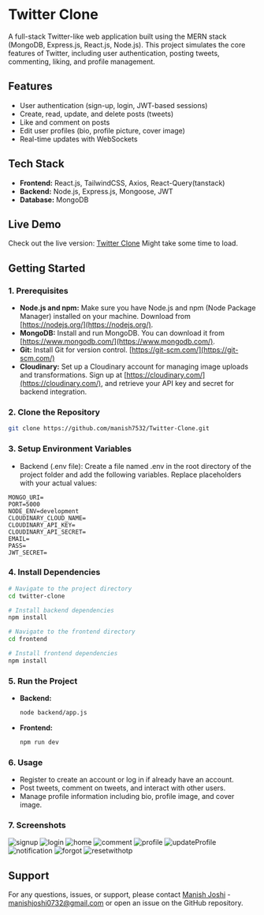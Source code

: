# Twitter Clone

A full-stack Twitter-like web application built using the MERN stack (MongoDB, Express.js, React.js, Node.js). This project simulates the core features of Twitter, including user authentication, posting tweets, commenting, liking, and profile management.

## Features

- User authentication (sign-up, login, JWT-based sessions)
- Create, read, update, and delete posts (tweets)
- Like and comment on posts
- Edit user profiles (bio, profile picture, cover image)
- Real-time updates with WebSockets

## Tech Stack

- **Frontend:** React.js, TailwindCSS, Axios, React-Query(tanstack)
- **Backend:** Node.js, Express.js, Mongoose, JWT
- **Database:** MongoDB

## Live Demo
Check out the live version: [Twitter Clone](https://twitter-clone-tdwg.onrender.com/)  Might take some time to load. 

## Getting Started

### 1. Prerequisites

- **Node.js and npm:** Make sure you have Node.js and npm (Node Package Manager) installed on your machine. Download from [https://nodejs.org/](https://nodejs.org/).
- **MongoDB:** Install and run MongoDB. You can download it from [https://www.mongodb.com/](https://www.mongodb.com/).
- **Git:** Install Git for version control. [https://git-scm.com/](https://git-scm.com/)
- **Cloudinary:** Set up a Cloudinary account for managing image uploads and transformations. Sign up at [https://cloudinary.com/](https://cloudinary.com/), and retrieve your API key and secret for backend integration.

### 2. Clone the Repository

```bash
git clone https://github.com/manish7532/Twitter-Clone.git
```

### 3. Setup Environment Variables

- Backend (.env file): Create a file named .env in the root directory of the project folder and add the following variables. Replace placeholders with your actual values:

```
MONGO_URI=
PORT=5000
NODE_ENV=development
CLOUDINARY_CLOUD_NAME=
CLOUDINARY_API_KEY=
CLOUDINARY_API_SECRET=
EMAIL=
PASS=
JWT_SECRET=
```

### 4. Install Dependencies

```bash
# Navigate to the project directory
cd twitter-clone

# Install backend dependencies
npm install

# Navigate to the frontend directory
cd frontend

# Install frontend dependencies
npm install
```

### 5. Run the Project

- **Backend:**

  ```bash
  node backend/app.js
  ```

- **Frontend:**

  ```bash
  npm run dev
  ```

### 6. Usage

- Register to create an account or log in if already have an account.
- Post tweets, comment on tweets, and interact with other users.
- Manage profile information including bio, profile image, and cover image.

### 7. Screenshots

![signup](./Screenshots/signup.png)
![login](./Screenshots/login.png)
![home](./Screenshots/home.png)
![comment](./Screenshots/comment.png)
![profile](./Screenshots/profile.png)
![updateProfile](./Screenshots/updateProfile.png)
![notification](./Screenshots/notification.png)
![forgot](./Screenshots/forgot.png)
![resetwithotp](./Screenshots/resetwithotp.png)

## Support

For any questions, issues, or support, please contact [Manish Joshi](https://github.com/manish7532/) - manishjoshi0732@gmail.com or open an issue on the GitHub repository.
